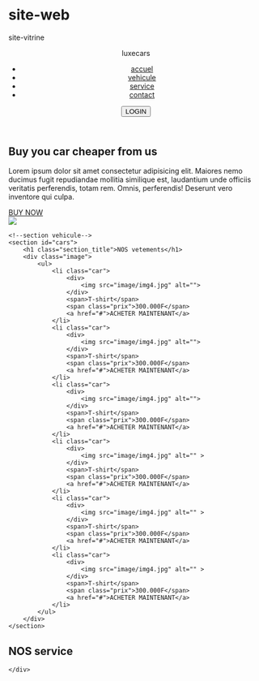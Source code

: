 # site-web
site-vitrine
<!DOCTYPE html>
<html lang="en">
<head>
    <meta charset="UTF-8">
    <meta name="viewport" content="width=device-width, initial-scale=1.0">
    <title>car luxe</title>
    <link rel="stylesheet" href="style.css">
</head>
<body>
    <!--header--->
    <header>
        <div class="logo">
             <p><span>luxe</span>cars</p>
        </div>
        <ul class="menu">
            <li><a href="#">accuel</a></li>
            <li><a href="#">vehicule</a></li>
            <li><a href="#">service</a></li>
            <li><a href="#">contact</a></li>
        </ul>
        <button class="login_btn">LOGIN</button>
    </header>
<!--section accueil-->

<section id="home">
    <div class="left">
        <h1>Buy <span> you car</span> cheaper from us</h1>
        <p>Lorem ipsum dolor sit amet consectetur adipisicing elit. Maiores nemo ducimus fugit repudiandae mollitia similique est, laudantium unde officiis veritatis perferendis, totam rem. Omnis, perferendis! Deserunt vero inventore qui culpa.</p>
        <a href="#">BUY NOW </a>
    </div>
    <div class="right">
       <img src="image/img7.jpg">
   </div>
</section>


    <!--section vehicule-->
    <section id="cars">
        <h1 class="section_title">NOS vetements</h1>
        <div class="image">
            <ul>
                <li class="car">
                    <div>
                        <img src="image/img4.jpg" alt="">
                    </div>
                    <span>T-shirt</span>
                    <span class="prix">300.000F</span>
                    <a href="#">ACHETER MAINTENANT</a>
                </li>
                <li class="car">
                    <div>
                        <img src="image/img4.jpg" alt="">
                    </div>
                    <span>T-shirt</span>
                    <span class="prix">300.000F</span>
                    <a href="#">ACHETER MAINTENANT</a>
                </li>
                <li class="car">
                    <div>
                        <img src="image/img4.jpg" alt="">
                    </div>
                    <span>T-shirt</span>
                    <span class="prix">300.000F</span>
                    <a href="#">ACHETER MAINTENANT</a>
                </li>
                <li class="car">
                    <div>
                        <img src="image/img4.jpg" alt="" >
                    </div>
                    <span>T-shirt</span>
                    <span class="prix">300.000F</span>
                    <a href="#">ACHETER MAINTENANT</a>
                </li>
                <li class="car">
                    <div>
                        <img src="image/img4.jpg" alt="" >
                    </div>
                    <span>T-shirt</span>
                    <span class="prix">300.000F</span>
                    <a href="#">ACHETER MAINTENANT</a>
                </li>
                <li class="car">
                    <div>
                        <img src="image/img4.jpg" alt="" >
                    </div>
                    <span>T-shirt</span>
                    <span class="prix">300.000F</span>
                    <a href="#">ACHETER MAINTENANT</a>
                </li>
            </ul>
        </div>
    </section>

<!--section service-->
<section id="service">
    <h1 class="section_title">NOS service</h1>
</section>
<div class="list_services">
    <div class="service">
        
    </div>
</div>
</body>
</html>
